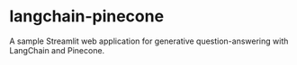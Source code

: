 # langchain-pinecone
A sample Streamlit web application for generative question-answering with LangChain and Pinecone.
